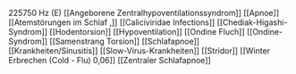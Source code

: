 225750 Hz (E)
[[Angeborene Zentralhypoventilationssyndrom]]
[[Apnoe]]
[[Atemstörungen im Schlaf ,]]
[[Caliciviridae Infections]]
[[Chediak-Higashi-Syndrom]]
[[Hodentorsion]]
[[Hypoventilation]]
[[Ondine Fluch]]
[[Ondine-Syndrom]]
[[Samenstrang Torsion]]
[[Schlafapnoe]]
[[Krankheiten/Sinusitis]]
[[Slow-Virus-Krankheiten]]
[[Stridor]]
[[Winter Erbrechen (Cold - Flu) 0,06]]
[[Zentraler Schlafapnoe]]